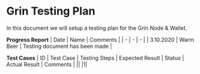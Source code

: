 # Grin Testing Plan

In this document we will setup a testing plan for the Grin Node & Wallet. 

**Progress Report**
| Date | Name | Comments |
| - | - | - |
| 3.10.2020 | Warm Beer | Testing document has been made |

**Test Cases**
| ID | Test Case | Testing Steps | Expected Result | Status | Actual Result | Comments |
||
|1|
